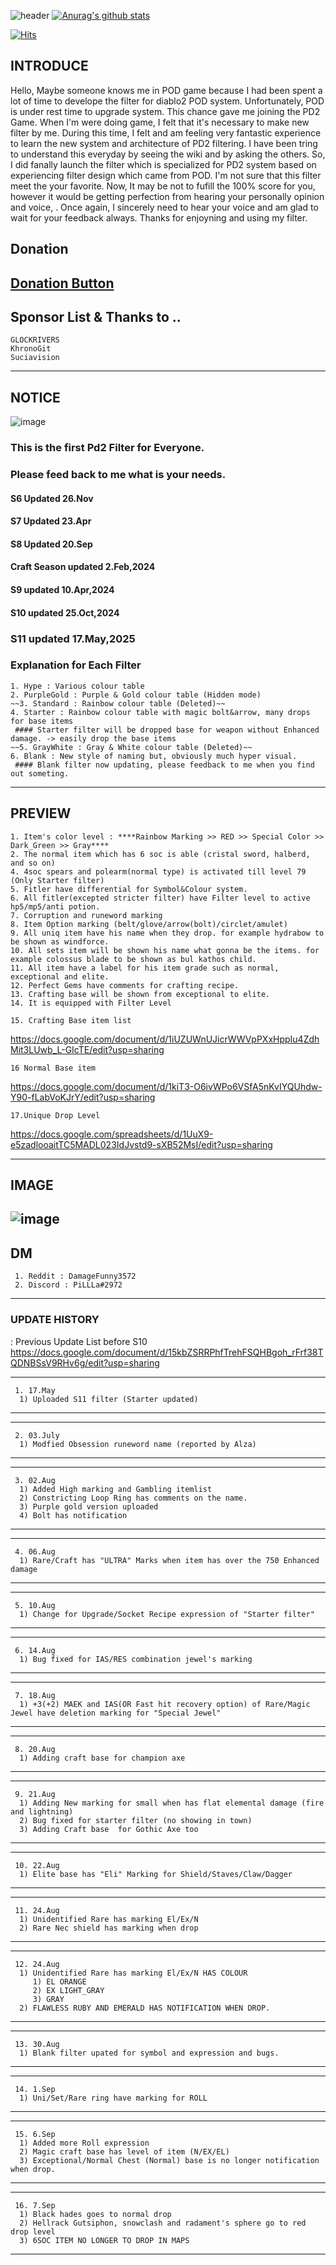 
![header](https://capsule-render.vercel.app/api?type=Waving&color=gradient&text=%20PiLLLa'sPD2filter%20%20&height=300&fontSize=80)
[![Anurag's github stats](https://github-readme-stats.vercel.app/api?username=PiLLLaa&show_icons=true&theme=synthwave)](https://github.com/PiLLLaa/github-readme-stats)

[![Hits](https://hits.seeyoufarm.com/api/count/incr/badge.svg?url=https%3A%2F%2Fgithub.com%2FPiLLLaa%2Fhit-counter)](https://hits.seeyoufarm.com)
 
 ## INTRODUCE
   Hello, Maybe someone knows me in POD game because I had been spent a lot of time to develope the filter for diablo2 POD system. Unfortunately, POD is under rest time to upgrade system. This chance gave me joining the PD2 Game. When I'm were doing game, I felt that it's necessary to make new filter by me. During this time, I felt and am feeling very fantastic experience to learn the new system and architecture of PD2 filtering. I have been tring to understand this everyday by seeing the wiki and by asking the others. So, I did fanally launch the filter which is specialized for PD2 system based on experiencing filter design which came from POD. I'm not sure that this filter meet the your favorite. Now, It may be not to fufill the 100% score for you, however it would be getting perfection from hearing your personally opinion and voice, . Once again, I sincerely need to hear your voice and am glad to wait for your feedback always. Thanks for enjoyning and using my filter.
 
 ## Donation 

 ## [Donation Button](https://github.com/sponsors/PiLLLaa)

 ## Sponsor List & Thanks to ..
    GLOCKRIVERS
    KhronoGit
    Suciavision

 ----------------------------------------------------------------------------------------------------------------------
 
 ## NOTICE
![image](https://user-images.githubusercontent.com/76995697/210166026-8e409369-9e72-4a38-a1eb-c6a4532b9af1.png)

 ### This is the first Pd2 Filter for Everyone. 
 ### Please feed back to me what is your needs.
 
 #### S6 Updated 26.Nov
 #### S7 Updated 23.Apr
 #### S8 Updated 20.Sep
 #### Craft Season updated 2.Feb,2024
 #### S9 updated 10.Apr,2024
 #### S10 updated 25.Oct,2024
 ### S11 updated 17.May,2025

 ### Explanation for Each Filter 
    1. Hype : Various colour table
    2. PurpleGold : Purple & Gold colour table (Hidden mode)
    ~~3. Standard : Rainbow colour table (Deleted)~~
    4. Starter : Rainbow colour table with magic bolt&arrow, many drops for base items
     #### Starter filter will be dropped base for weapon without Enhanced damage. -> easily drop the base items
    ~~5. GrayWhite : Gray & White colour table (Deleted)~~
    6. Blank : New style of naming but, obviously much hyper visual.
     #### Blank filter now updating, please feedback to me when you find out someting.
 ----------------------------------------------------------------------------------------------------------------------
 ## PREVIEW
    
    1. Item's color level : ****Rainbow Marking >> RED >> Special Color >> Dark_Green >> Gray****
    2. The normal item which has 6 soc is able (cristal sword, halberd, and so on)
    4. 4soc spears and polearm(normal type) is activated till level 79 (Only Starter filter)
    5. Fitler have differential for Symbol&Colour system. 
    6. All fitler(excepted stricter filter) have Filter level to active hp5/mp5/anti potion.
    7. Corruption and runeword marking
    8. Item Option marking (belt/glove/arrow(bolt)/circlet/amulet)
    9. All uniq item have his name when they drop. for example hydrabow to be shown as windforce.
    10. All sets item will be shown his name what gonna be the items. for example colossus blade to be shown as bul kathos child.
    11. All item have a label for his item grade such as normal, exceptional and elite.
    12. Perfect Gems have comments for crafting recipe.
    13. Crafting base will be shown from exceptional to elite.
    14. It is equipped with Filter Level 
           
    15. Crafting Base item list
  https://docs.google.com/document/d/1iUZUWnUJicrWWVpPXxHppIu4ZdhMit3LUwb_L-GIcTE/edit?usp=sharing
    
    16 Normal Base item
  https://docs.google.com/document/d/1kiT3-O6ivWPo6VSfA5nKvIYQUhdw-Y90-fLabVoKJrY/edit?usp=sharing
    
    17.Unique Drop Level
  https://docs.google.com/spreadsheets/d/1UuX9-e5zadlooaitTC5MADL023IdJvstd9-sXB52MsI/edit?usp=sharing

----------------------------------------------------------------------------------------------------------------------   
## IMAGE    
 ![image](https://user-images.githubusercontent.com/76995697/185507965-8546a887-d6c1-4b69-9acb-40fcfad1a71d.png)
----------------------------------------------------------------------------------------------------------------------
## DM 
     1. Reddit : DamageFunny3572
     2. Discord : PiLLLa#2972

----------------------------------------------------------------------------------------------------------------------
### UPDATE HISTORY
   : Previous Update List before S10
  https://docs.google.com/document/d/15kbZSRRPhfTrehFSQHBgoh_rFrf38TQDNBSsV9RHv6g/edit?usp=sharing

----------------------------------------------------------------------------------------------------------------------
     1. 17.May
      1) Uploaded S11 filter (Starter updated)
      
----------------------------------------------------------------------------------------------------------------------

----------------------------------------------------------------------------------------------------------------------
     2. 03.July
      1) Modfied Obsession runeword name (reported by Alza)
      
----------------------------------------------------------------------------------------------------------------------

----------------------------------------------------------------------------------------------------------------------
     3. 02.Aug
      1) Added High marking and Gambling itemlist
      2) Constricting Loop Ring has comments on the name.
      3) Purple gold version uploaded
      4) Bolt has notification
      
----------------------------------------------------------------------------------------------------------------------


----------------------------------------------------------------------------------------------------------------------
     4. 06.Aug
      1) Rare/Craft has "ULTRA" Marks when item has over the 750 Enhanced damage
      
----------------------------------------------------------------------------------------------------------------------


----------------------------------------------------------------------------------------------------------------------
     5. 10.Aug
      1) Change for Upgrade/Socket Recipe expression of "Starter filter"
      
----------------------------------------------------------------------------------------------------------------------


----------------------------------------------------------------------------------------------------------------------
     6. 14.Aug
      1) Bug fixed for IAS/RES combination jewel's marking
      
----------------------------------------------------------------------------------------------------------------------

----------------------------------------------------------------------------------------------------------------------
     7. 18.Aug
      1) +3(+2) MAEK and IAS(OR Fast hit recovery option) of Rare/Magic Jewel have deletion marking for "Special Jewel" 
      
----------------------------------------------------------------------------------------------------------------------

----------------------------------------------------------------------------------------------------------------------
     8. 20.Aug
      1) Adding craft base for champion axe
      
----------------------------------------------------------------------------------------------------------------------
----------------------------------------------------------------------------------------------------------------------
     9. 21.Aug
      1) Adding New marking for small when has flat elemental damage (fire and lightning)
      2) Bug fixed for starter filter (no showing in town)
      3) Adding Craft base  for Gothic Axe too
      
----------------------------------------------------------------------------------------------------------------------
----------------------------------------------------------------------------------------------------------------------
     10. 22.Aug
      1) Elite base has "Eli" Marking for Shield/Staves/Claw/Dagger
      
----------------------------------------------------------------------------------------------------------------------
----------------------------------------------------------------------------------------------------------------------
     11. 24.Aug
      1) Unidentified Rare has marking El/Ex/N
      2) Rare Nec shield has marking when drop
      
----------------------------------------------------------------------------------------------------------------------
----------------------------------------------------------------------------------------------------------------------
     12. 24.Aug
      1) Unidentified Rare has marking El/Ex/N HAS COLOUR
         1) EL ORANGE
         2) EX LIGHT_GRAY
         3) GRAY
      2) FLAWLESS RUBY AND EMERALD HAS NOTIFICATION WHEN DROP.
      
----------------------------------------------------------------------------------------------------------------------

----------------------------------------------------------------------------------------------------------------------
     13. 30.Aug
      1) Blank filter upated for symbol and expression and bugs.
      
----------------------------------------------------------------------------------------------------------------------

----------------------------------------------------------------------------------------------------------------------
     14. 1.Sep
      1) Uni/Set/Rare ring have marking for ROLL
      
----------------------------------------------------------------------------------------------------------------------

----------------------------------------------------------------------------------------------------------------------
     15. 6.Sep
      1) Added more Roll expression 
      2) Magic craft base has level of item (N/EX/EL) 
      3) Exceptional/Normal Chest (Normal) base is no longer notification when drop.
      
----------------------------------------------------------------------------------------------------------------------

----------------------------------------------------------------------------------------------------------------------
     16. 7.Sep
      1) Black hades goes to normal drop
      2) Hellrack Gutsiphon, snowclash and radament's sphere go to red drop level
      3) 6SOC ITEM NO LONGER TO DROP IN MAPS
----------------------------------------------------------------------------------------------------------------------
